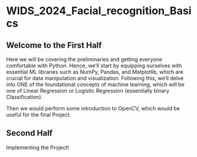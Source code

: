 # WIDS_2024_Facial_recognition_Basics
## Welcome to the First Half

Here we will be covering the preliminaries and getting everyone comfortable with Python. Hence, we’ll start by equipping ourselves with essential ML libraries such as NumPy, Pandas, and Matplotlib, which are crucial for data manipulation and visualization. Following this, we’ll delve into ONE of the foundational concepts of machine learning, which will be one of Linear Regression or Logistic Regression (essentially binary Classification). 

Then we would perform some introduction to OpenCV, which would be useful for the final Project.

## Second Half
Implementing the Project!
